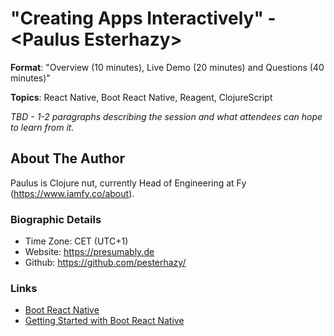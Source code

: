 # "Creating Apps Interactively" - \<Paulus Esterhazy\>

**Format**: "Overview (10 minutes), Live Demo (20 minutes) and Questions (40 minutes)"

**Topics**: React Native, Boot React Native, Reagent, ClojureScript

*TBD - 1-2 paragraphs describing the session and what attendees can hope to learn from it.*

## About The Author

Paulus is Clojure nut, currently Head of Engineering at Fy (https://www.iamfy.co/about).

### Biographic Details

 - Time Zone: CET (UTC+1)
 - Website: https://presumably.de
 - Github: https://github.com/pesterhazy/

### Links

- [Boot React Native](https://github.com/mjmeintjes/boot-react-native/)
- [Getting Started with Boot React Native](https://presumably.de/getting-started-with-boot-react-native-part-1-up-and-running.html)
